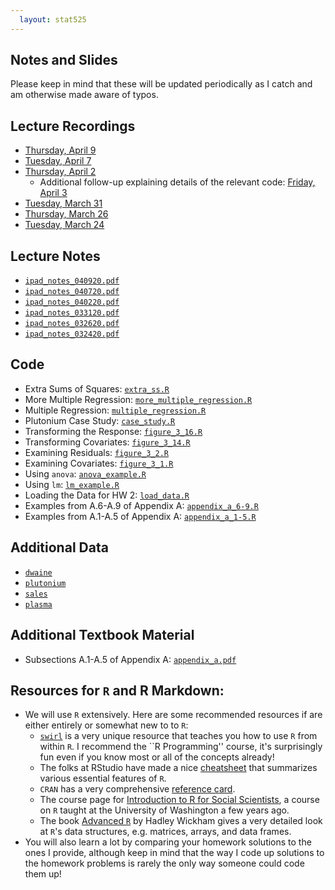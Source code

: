 ```yaml
---
  layout: stat525
---
```

  
Notes and Slides
-------

Please keep in mind that these will be updated periodically as I catch and am otherwise made aware of typos.

## Lecture Recordings
* [Thursday, April 9](https://umass-amherst.zoom.us/rec/share/4fREI-nVym5IT9bcwRHTCrIRJZ7saaa8gSIf-6UPmrdipIEJFRkdOR6eKl9-AYM?startTime=1586435554000)
* [Tuesday, April 7](https://umass-amherst.zoom.us/rec/share/xNxFM7_J2VJJeavn62iDS44CB4P1T6a80SIf8vQPy0xSbAKdiWPR8izqEqlAoKPd?startTime=1586262833000)
* [Thursday, April 2](https://umass-amherst.zoom.us/rec/share/4PNuL4nwqFNIaZHE61v9B-kcNJz7eaa80CAdrPoLnUaQlQ_sSPuBEDKVATmePZbj?startTime=1585830701000)
  - Additional follow-up explaining details of the relevant code: [Friday, April 3](https://umass-amherst.zoom.us/rec/share/xshUC73i1W9IaY3StGPyRfJ7Wb_7aaa8gykdqfIKxBxKR-wm9nitySaeBKmTwTN0?startTime=1585930349000)
* [Tuesday, March 31](https://umass-amherst.zoom.us/rec/share/_NFNBJvU7ztJBY3pwmP4SPd6EJy8eaa8gyIZ-_NfxRudGmba1hwoi7kIk-ZuJTrN?startTime=1585657854000)
* [Thursday, March 26](https://umass-amherst.zoom.us/rec/share/7MVUbJSt_WJLXonU1HvxeKMYJ6LIX6a8hHce-_cLyU9NIEIvzm274K-CjzCFZJzB?startTime=1585225930000)
* [Tuesday, March 24](https://umass-amherst.zoom.us/rec/share/5Z0oMq3pxE1OGIXr0hr8SLY8DKD0T6a82nJK-KAFykayEICFo2a0dnwHmWgYtU_2?startTime=1585053120000)

## Lecture Notes
* [`ipad_notes_040920.pdf`](https://maryclare.github.io/stat525/content/notes/ipad_notes_040920.pdf)
* [`ipad_notes_040720.pdf`](https://maryclare.github.io/stat525/content/notes/ipad_notes_040720.pdf)
* [`ipad_notes_040220.pdf`](https://maryclare.github.io/stat525/content/notes/ipad_notes_040220.pdf)
* [`ipad_notes_033120.pdf`](https://maryclare.github.io/stat525/content/notes/ipad_notes_033120.pdf)
* [`ipad_notes_032620.pdf`](https://maryclare.github.io/stat525/content/notes/ipad_notes_032620.pdf)
* [`ipad_notes_032420.pdf`](https://maryclare.github.io/stat525/content/notes/ipad_notes_032420.pdf)

## Code
* Extra Sums of Squares: [`extra_ss.R`](https://maryclare.github.io/stat525/content/code/extra_ss.R)
* More Multiple Regression: [`more_multiple_regression.R`](https://maryclare.github.io/stat525/content/code/more_multiple_regression.R)
* Multiple Regression: [`multiple_regression.R`](https://maryclare.github.io/stat525/content/code/multiple_regression.R)
* Plutonium Case Study: [`case_study.R`](https://maryclare.github.io/stat525/content/code/case_study.R)
* Transforming the Response: [`figure_3_16.R`](https://maryclare.github.io/stat525/content/code/figure_3_16.R)
* Transforming Covariates: [`figure_3_14.R`](https://maryclare.github.io/stat525/content/code/figure_3_14.R)
* Examining Residuals: [`figure_3_2.R`](https://maryclare.github.io/stat525/content/code/figure_3_2.R)
* Examining Covariates: [`figure_3_1.R`](https://maryclare.github.io/stat525/content/code/figure_3_1.R)
* Using `anova`: [`anova_example.R`](https://maryclare.github.io/stat525/content/code/anova_example.R)
* Using `lm`: [`lm_example.R`](https://maryclare.github.io/stat525/content/code/lm_example.R)
* Loading the Data for HW 2: [`load_data.R`](https://maryclare.github.io/stat525/content/code/load_data.R)
* Examples from A.6-A.9 of Appendix A: [`appendix_a_6-9.R`](https://maryclare.github.io/stat525/content/code/appendix_a_6-9.R)
* Examples from A.1-A.5 of Appendix A: [`appendix_a_1-5.R`](https://maryclare.github.io/stat525/content/code/appendix_a_1-5.R)

## Additional Data
* [`dwaine`](https://maryclare.github.io/stat525/content/homework/dwaine.RData)
* [`plutonium`](https://maryclare.github.io/stat525/content/homework/plutonium.RData)
* [`sales`](https://maryclare.github.io/stat525/content/homework/sales.RData)
* [`plasma`](https://maryclare.github.io/stat525/content/homework/plasma.RData)

## Additional Textbook Material
* Subsections A.1-A.5 of Appendix A: [`appendix_a.pdf`](https://maryclare.github.io/stat525/content/appendix_a.pdf)

## Resources for `R` and R Markdown:
* We will use `R` extensively. Here are some recommended resources if are either entirely or somewhat new to to `R`:
    - [`swirl`](https://swirlstats.com/students.html) is a very unique resource that teaches you how to use `R` from within `R`. I recommend the ``R Programming'' course, it's surprisingly fun even if you know most or all of the concepts already!
    - The folks at RStudio have made a nice [cheatsheet](https://www.rstudio.com/wp-content/uploads/2016/10/r-cheat-sheet-3.pdf) that summarizes various essential features of `R`.
    - `CRAN` has a very comprehensive [reference card](https://cran.r-project.org/doc/contrib/Short-refcard.pdf).
    - The course page for [Introduction to R for Social Scientists](https://rebeccaferrell.github.io/CSSS508/), a course on `R` taught at the University of Washington a few years ago.
    - The book [Advanced `R`](http://adv-r.had.co.nz) by Hadley Wickham gives a very detailed look at `R`'s data structures, e.g. matrices, arrays, and data frames.
* You will also learn a lot by comparing your homework solutions to the ones I provide, although keep in mind that the way I code up solutions to the homework problems is rarely the only way someone could code them up!
